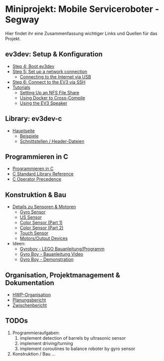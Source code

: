 # Miniprojekt: Mobile Serviceroboter - Segway
Hier findet ihr eine Zusammenfassung wichtiger Links und Quellen für das Projekt.

## ev3dev: Setup & Konfiguration
- [Step 4: Boot ev3dev](https://www.ev3dev.org/docs/getting-started/#step-4-boot-ev3dev)
- [Step 5: Set up a network connection](https://www.ev3dev.org/docs/networking/)
  - [Connecting to the Internet via USB](https://www.ev3dev.org/docs/tutorials/connecting-to-the-internet-via-usb/)
- [Step 6: Connect to the EV3 via SSH](https://www.ev3dev.org/docs/tutorials/connecting-to-ev3dev-with-ssh/)
- [Tutorials](https://www.ev3dev.org/docs/tutorials/)
  - [Setting Up an NFS File Share](https://www.ev3dev.org/docs/tutorials/setting-up-an-nfs-file-share/)
  - [Using Docker to Cross-Compile](https://www.ev3dev.org/docs/tutorials/using-docker-to-cross-compile/)
  - [Using the EV3 Speaker](https://www.ev3dev.org/docs/tutorials/using-ev3-speaker/)

## Library: ev3dev-c
- [Hauptseite](https://github.com/in4lio/ev3dev-c)
  - [Beispiele](https://github.com/in4lio/ev3dev-c/tree/master/eg)
  - [Schnittstellen / Header-Dateien](https://github.com/in4lio/ev3dev-c/tree/master/source/ev3)

## Programmieren in C
- [Programmieren in C](http://www.netzmafia.de/skripten/programmieren/index.html)
- [C Standard Library Reference](https://www.tutorialspoint.com/c_standard_library/index.htm)
- [C Operator Precedence](https://en.cppreference.com/w/c/language/operator_precedence)

## Konstruktion & Bau
- [Details zu Sensoren & Motoren](https://www.lego.com/de-de/themes/mindstorms)
  - [Gyro Sensor](https://www.youtube.com/watch?v=rZxuwxOpLYU)
  - [US Sensor](https://www.youtube.com/watch?v=yU7db5kFdXA)
  - [Color Sensor (Part 1)](https://www.youtube.com/watch?v=if1yk4WiaiQ)
  - [Color Sensor (Part 2)](https://www.youtube.com/watch?v=IplkMchOabc)
  - [Touch Sensor](https://www.youtube.com/watch?v=FN4VSRGu9_E)
  - [Motors/Output Devices](http://docs.ev3dev.org/projects/lego-linux-drivers/en/ev3dev-jessie/motors.html)
- Ideen:
  - [Gyroboy - LEGO Bauanleitung/Programm](https://education.lego.com/de-de/support/mindstorms-ev3/building-instructions)
  - [Gyro Boy - Bauanleitung Video](https://www.youtube.com/watch?v=zDjWz4jC59s)
  - [Gyro Boy - Demonstration](https://www.youtube.com/watch?v=wejXE9jlszo)

## Organisation, Projektmanagement & Dokumentation
- [HWP-Organisation](https://www.rts.uni-hannover.de/hardware-praktikum.html)
- [Planungsbericht](https://docs.google.com/document/d/1sjeMU0MUyPgONYtCPvdBn302_mGfXfadqg5RrM-YUDw/edit#)
- [Zwischenbericht](https://docs.google.com/document/d/1phoVBbzhPNEXXPS0ydyNqGvqzezOQUp-SsG8JKKY8f0/edit)

## TODOs
1. Programmieraufgaben:
   1. implement detection of barrels by ultrasonic sensor
   2. implement driving/turning
   3. implement coroutines to balance roboter by gyro sensor
2. Konstruktion / Bau ...
